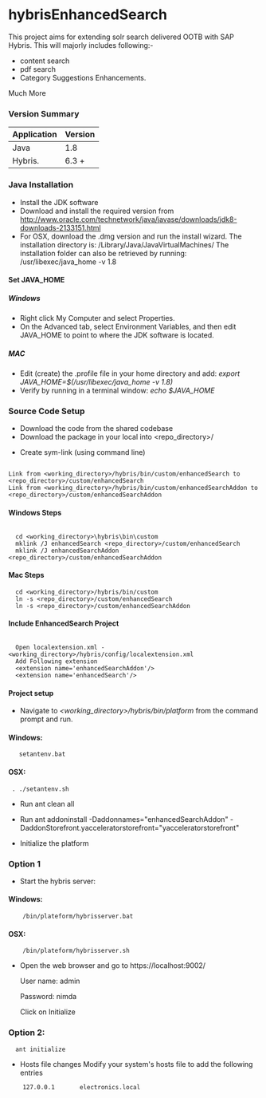 # hybrisEnhancedSearch
This project aims for extending solr search delivered OOTB with SAP Hybris. This will majorly includes following:-
* content search
* pdf search
* Category Suggestions Enhancements.

Much More





### Version Summary ####

Application | Version  
----------- | --------
Java         | 1.8
Hybris.      | 6.3 +

### Java Installation ###

* Install the JDK software
 * Download and install the required version from http://www.oracle.com/technetwork/java/javase/downloads/jdk8-downloads-2133151.html
 * For OSX, download the .dmg version and run the install wizard.
    The installation directory is: /Library/Java/JavaVirtualMachines/
    The installation folder can also be retrieved by running: /usr/libexec/java_home -v 1.8

#### Set JAVA_HOME ####

##### Windows #####
* Right click My Computer and select Properties.
* On the Advanced tab, select Environment Variables, and then edit JAVA_HOME to point to where the JDK software is located.

##### MAC #####
* Edit (create) the .profile file in your home directory and add: *export JAVA_HOME=$(/usr/libexec/java_home -v 1.8)*
* Verify by running in a terminal window: *echo $JAVA_HOME*


### Source Code Setup ###

* Download the code from the shared codebase
* Download the package in your local into  <repo_directory>/
+ Create sym-link (using command line)

```

Link from <working_directory>/hybris/bin/custom/enhancedSearch to <repo_directory>/custom/enhancedSearch
Link from <working_directory>/hybris/bin/custom/enhancedSearchAddon to <repo_directory>/custom/enhancedSearchAddon

```

#### Windows Steps ####
```

  cd <working_directory>\hybris\bin\custom
  mklink /J enhancedSearch <repo_directory>/custom/enhancedSearch
  mklink /J enhancedSearchAddon <repo_directory>/custom/enhancedSearchAddon

```

#### Mac Steps ####

```
  cd <working_directory>/hybris/bin/custom
  ln -s <repo_directory>/custom/enhancedSearch
  ln -s <repo_directory>/custom/enhancedSearchAddon

```

#### Include EnhancedSearch Project ####
```

  Open localextension.xml - <working_directory>/hybris/config/localextension.xml
  Add Following extension 
  <extension name='enhancedSearchAddon'/>
  <extension name='enhancedSearch'/>

```

#### Project setup ####
* Navigate to *<working_directory>/hybris/bin/platform* from the command prompt and run.

#### Windows: ####

```
   setantenv.bat

```

#### OSX: ####


```
 . ./setantenv.sh

```


* Run ant clean all
* Run ant addoninstall -Daddonnames="enhancedSearchAddon" -DaddonStorefront.yacceleratorstorefront="yacceleratorstorefront"

* Initialize the platform

### Option 1 ###
  * Start the hybris server:
#### Windows: ####

```
    /bin/plateform/hybrisserver.bat

```
#### OSX: #####

```
    /bin/plateform/hybrisserver.sh

```

  * Open the web browser and go to https://localhost:9002/


    User name: admin

    
    Password: nimda


    Click on Initialize

### Option 2: ###

```
  ant initialize

```  




* Hosts file changes
  Modify your system's hosts file to add the following entries

```
    127.0.0.1       electronics.local

```


